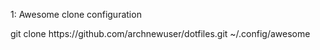  1: Awesome clone configuration
 
 git clone https://<i></i>github.com/archnewuser/dotfiles.git ~/.config/awesome
